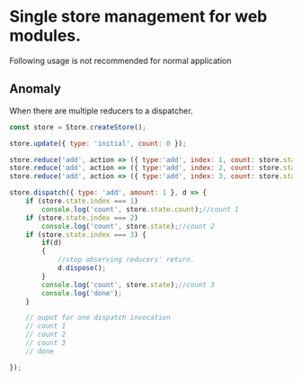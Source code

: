 # Single store management for web modules.
Following usage is not recommended for normal application

## Anomaly
When there are multiple reducers to a dispatcher.  
```javascript
const store = Store.createStore();

store.update({ type: 'initial', count: 0 });

store.reduce('add', action => ({ type:'add', index: 1, count: store.state.count + action.amount }));
store.reduce('add', action => ({ type:'add', index: 2, count: store.state.count + action.amount }));
store.reduce('add', action => ({ type:'add', index: 3, count: store.state.count + action.amount }));

store.dispatch({ type: 'add', amount: 1 }, d => {
    if (store.state.index === 1) 
        console.log('count', store.state.count);//count 1
    if (store.state.index === 2)
        console.log('count', store.state);//count 2
    if (store.state.index === 3) {     
        if(d)
        {
            //stop observing reducers' return.
            d.dispose();
        }
        console.log('count', store.state);//count 3
        console.log('done');
    }

    // ouput for one dispatch invocation
    // count 1
    // count 2
    // count 3
    // done

});
```

